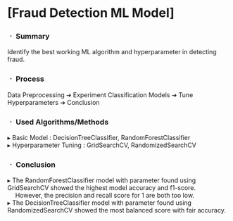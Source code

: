 # [Fraud Detection ML Model]

### ㆍ Summary

Identify the best working ML algorithm and hyperparameter in detecting fraud.

### ㆍ Process

Data Preprocessing ➔ Experiment Classification Models ➔ Tune Hyperparameters ➔ Conclusion

### ㆍ Used Algorithms/Methods

▸ Basic Model : DecisionTreeClassifier, RandomForestClassifier
<br/>
▸ Hyperparameter Tuning : GridSearchCV, RandomizedSearchCV

### ㆍ Conclusion

▸ The RandomForestClassifier model with parameter found using GridSearchCV showed the highest model accuracy and f1-score.
<br/>
&ensp;&ensp; However, the precision and recall score for 1 are both too low.
<br/>
▸ The DecisionTreeClassifier model with parameter found using RandomizedSearchCV showed the most balanced score with fair accuracy.
